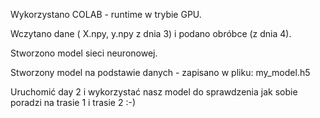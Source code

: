 Wykorzystano COLAB - runtime w trybie GPU.

Wczytano dane ( X.npy, y.npy z dnia 3) i podano obróbce (z dnia 4).

Stworzono model sieci neuronowej.

Stworzony model na podstawie danych - zapisano w pliku: my_model.h5

Uruchomić day 2 i wykorzystać nasz model do sprawdzenia jak sobie poradzi na trasie 1 i trasie 2 :-)
